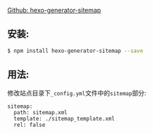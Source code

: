 [Github: hexo-generator-sitemap](https://github.com/hexojs/hexo-generator-sitemap)
## 安装:
``` bash
$ npm install hexo-generator-sitemap --save
```
## 用法:
修改站点目录下`_config.yml`文件中的`sitemap`部分:
```
sitemap:
  path: sitemap.xml
  template: ./sitemap_template.xml
  rel: false
```